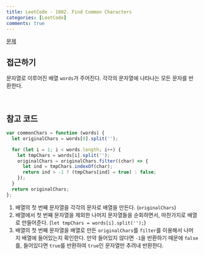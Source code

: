 ```yaml
---
title: LeetCode - 1002. Find Common Characters
categories: [LeetCode]
comments: true
---
```


[문제](https://leetcode.com/problems/find-common-characters/)

## 접근하기

문자열로 이루어진 배열 `words`가 주어진다. 각각의 문자열에 나타나는 모든 문자를 반환한다.

<br>

## 참고 코드

```js
var commonChars = function (words) {
  let originalChars = words[0].split('');

  for (let i = 1; i < words.length; i++) {
    let tmpChars = words[i].split('');
    originalChars = originalChars.filter((char) => {
      let ind = tmpChars.indexOf(char);
      return ind > -1 ? (tmpChars[ind] = true) : false;
    });
  }
  return originalChars;
};
```

1. 배열의 첫 번째 문자열을 각각의 문자로 배열을 만든다. (`originalChars`)
2. 배열에서 첫 번째 문자열을 제외한 나머지 문자열들을 순회하면서, 마찬가지로 배열로 만들어준다.
   (`let tmpChars = words[i].split('');`)
3. 배열의 첫 번째 문자열을 배열로 만든 `originalChars`를 `filter`를 이용해서 나머지 배열에 들어있는지 확인한다. 만약 들어있지 않다면 `-1`을 반환하기 때문에 `false`를, 들어있다면 `true`를 반환하여 `true`인 문자열만 추려내 반환한다.
